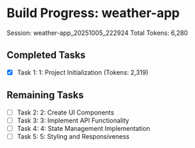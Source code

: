 # Build Progress: weather-app
Session: weather-app_20251005_222924
Total Tokens: 6,280

## Completed Tasks
- [x] Task 1: 1: Project Initialization (Tokens: 2,319)

## Remaining Tasks
- [ ] Task 2: 2: Create UI Components
- [ ] Task 3: 3: Implement API Functionality
- [ ] Task 4: 4: State Management Implementation
- [ ] Task 5: 5: Styling and Responsiveness
